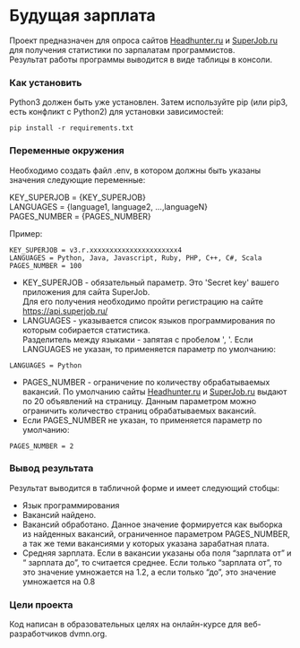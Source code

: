 # Будущая зарплата

Проект предназначен для опроса сайтов [Headhunter.ru](https://hh.ru) и [SuperJob.ru](https://www.superjob.ru/) для получения статистики по зарпалатам программистов.  
Результат работы программы выводится в виде таблицы в консоли.

### Как установить

Python3 должен быть уже установлен. Затем используйте pip (или pip3, есть конфликт с Python2) для установки зависимостей:

`pip install -r requirements.txt`

### Переменные окружения
Необходимо создать файл .env, в котором должны быть указаны значения следующие переменные:  

KEY_SUPERJOB = {KEY_SUPERJOB}  
LANGUAGES = {language1, language2, ...,languageN}  
PAGES_NUMBER = {PAGES_NUMBER}  

Пример:  
```
KEY_SUPERJOB = v3.r.xxxxxxxxxxxxxxxxxxxxxx4
LANGUAGES = Python, Java, Javascript, Ruby, PHP, C++, C#, Scala  
PAGES_NUMBER = 100
```
- KEY_SUPERJOB - обязательный параметр. Это 'Secret key' вашего приложения для сайта SuperJob.  
Для его получения необходимо пройти регистрацию на сайте https://api.superjob.ru/  
- LANGUAGES - указывается список языков программирования по которым собирается статистика.  
Разделитель между языками - запятая с пробелом ', '. Если LANGUAGES не указан, то применяется параметр по умолчанию:
```
LANGUAGES = Python
```
- PAGES_NUMBER - ограничение по количеству обрабатываемых вакансий. По умолчанию сайты [Headhunter.ru](https://hh.ru) и [SuperJob.ru](https://www.superjob.ru/) выдают по 20 объявлений на страницу. Данным параметром можно ограничить количество страниц обрабатываемых вакансий.  
- Если PAGES_NUMBER не указан, то применяется параметр по умолчанию:
```
PAGES_NUMBER = 2
```
### Вывод результата
Результат выводится в табличной форме и имеет следующий стобцы:
- Язык программирования
- Вакансий найдено.
- Вакансий обработано. Данное значение формируется как выборка из найденных вакансий, ограниченное параметром PAGES_NUMBER, а так же теми вакансиями у которых указана зарабатная плата.
- Средняя зарплата. Если в вакансии указаны оба поля “зарплата от” и “ зарплата до”, то считается среднее. Если только “зарплата от”, то это значение умножается на 1.2, а если только “до”, это значение умножается на 0.8

### Цели проекта

Код написан в образовательных целях на онлайн-курсе для веб-разработчиков dvmn.org.
